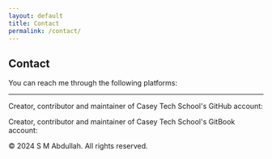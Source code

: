 ```yaml
---
layout: default
title: Contact
permalink: /contact/
---
```


<div class="contact-container">
    <h2>Contact</h2>
    <p>You can reach me through the following platforms:</p>
    <span class="contact-icon">
        <a href="http://au.linkedin.com/in/smabdullah" target="_blank" rel="noopener noreferrer">
            <i class="fa fa-linkedin fa-4x" aria-hidden="true"></i>
        </a>
    </span>
    <span class="contact-icon">
        <a href="mailto:sm.abdullah@chisholm.edu.au" target="_blank" rel="noopener noreferrer">
            <i class="fa fa-envelope-o fa-4x" aria-hidden="true"></i>
        </a>
    </span>
    <span class="contact-icon">
        <a href="mailto:sma.csedu@gmail.com" target="_blank" rel="noopener noreferrer">
            <i class="fa fa-envelope fa-4x" aria-hidden="true"></i>
        </a>
    </span>
    <span class="contact-icon">
        <a href="https://github.com/smabdullah" target="_blank" rel="noopener noreferrer">
            <i class="fa fa-github-square fa-4x" aria-hidden="true"></i>
        </a>
    </span>
    <hr>
    <div>
        <span>
            <p>Creator, contributor and maintainer of Casey Tech School's GitHub account:
                <a href="https://github.com/abdullah-cts" target="_blank" rel="noopener noreferrer">
                    <i class="fa fa-github fa-2x" aria-hidden="true"></i>
                </a></p>
        </span>
    </div>
    <div>
        <span>
            <p>Creator, contributor and maintainer of Casey Tech School's GitBook account:
                <a href="https://caseytechschool.gitbook.io/welcome" target="_blank" rel="noopener noreferrer">
                    <i class="fa fa-book fa-2x" aria-hidden="true"></i>
                </a></p>
        </span>
    </div>
</div>
<footer>
    <div class="container">
        <p>&copy; 2024 S M Abdullah. All rights reserved.</p>
    </div>
</footer>

